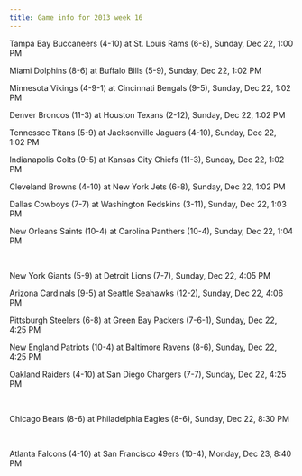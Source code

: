 ```yaml
---
title: Game info for 2013 week 16
---
```

Tampa Bay Buccaneers (4-10) at St. Louis Rams (6-8), Sunday, Dec 22, 1:00 PM

Miami Dolphins (8-6) at Buffalo Bills (5-9), Sunday, Dec 22, 1:02 PM

Minnesota Vikings (4-9-1) at Cincinnati Bengals (9-5), Sunday, Dec 22, 1:02 PM

Denver Broncos (11-3) at Houston Texans (2-12), Sunday, Dec 22, 1:02 PM

Tennessee Titans (5-9) at Jacksonville Jaguars (4-10), Sunday, Dec 22, 1:02 PM

Indianapolis Colts (9-5) at Kansas City Chiefs (11-3), Sunday, Dec 22, 1:02 PM

Cleveland Browns (4-10) at New York Jets (6-8), Sunday, Dec 22, 1:02 PM

Dallas Cowboys (7-7) at Washington Redskins (3-11), Sunday, Dec 22, 1:03 PM

New Orleans Saints (10-4) at Carolina Panthers (10-4), Sunday, Dec 22, 1:04 PM


<br/>

New York Giants (5-9) at Detroit Lions (7-7), Sunday, Dec 22, 4:05 PM

Arizona Cardinals (9-5) at Seattle Seahawks (12-2), Sunday, Dec 22, 4:06 PM

Pittsburgh Steelers (6-8) at Green Bay Packers (7-6-1), Sunday, Dec 22, 4:25 PM

New England Patriots (10-4) at Baltimore Ravens (8-6), Sunday, Dec 22, 4:25 PM

Oakland Raiders (4-10) at San Diego Chargers (7-7), Sunday, Dec 22, 4:25 PM


<br/>

Chicago Bears (8-6) at Philadelphia Eagles (8-6), Sunday, Dec 22, 8:30 PM


<br/>

Atlanta Falcons (4-10) at San Francisco 49ers (10-4), Monday, Dec 23, 8:40 PM

